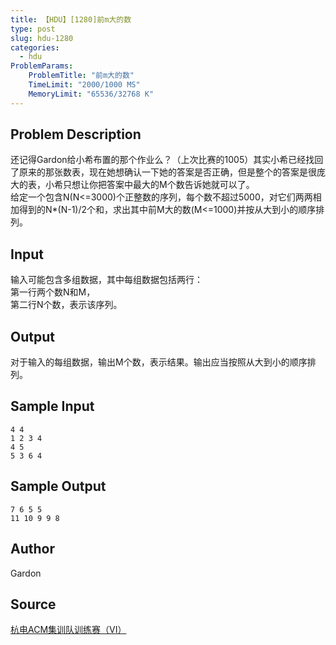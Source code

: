 ```yaml
---
title: 【HDU】[1280]前m大的数
type: post
slug: hdu-1280
categories:
  - hdu
ProblemParams:
    ProblemTitle: "前m大的数"
    TimeLimit: "2000/1000 MS"
    MemoryLimit: "65536/32768 K"
---
```


## Problem Description

还记得Gardon给小希布置的那个作业么？（上次比赛的1005）其实小希已经找回了原来的那张数表，现在她想确认一下她的答案是否正确，但是整个的答案是很庞大的表，小希只想让你把答案中最大的M个数告诉她就可以了。  
给定一个包含N(N<=3000)个正整数的序列，每个数不超过5000，对它们两两相加得到的N\*(N-1)/2个和，求出其中前M大的数(M<=1000)并按从大到小的顺序排列。

## Input

输入可能包含多组数据，其中每组数据包括两行：  
第一行两个数N和M，  
第二行N个数，表示该序列。

## Output

对于输入的每组数据，输出M个数，表示结果。输出应当按照从大到小的顺序排列。

## Sample Input

```
4 4
1 2 3 4
4 5
5 3 6 4

```

## Sample Output

```
7 6 5 5
11 10 9 9 8

```

## Author

Gardon

## Source

[杭电ACM集训队训练赛（VI）](https://acm.hdu.edu.cn//search.php?field=problem&key=%BA%BC%B5%E7ACM%BC%AF%D1%B5%B6%D3%D1%B5%C1%B7%C8%FC%A3%A8VI%A3%A9&source=1&searchmode=source)
